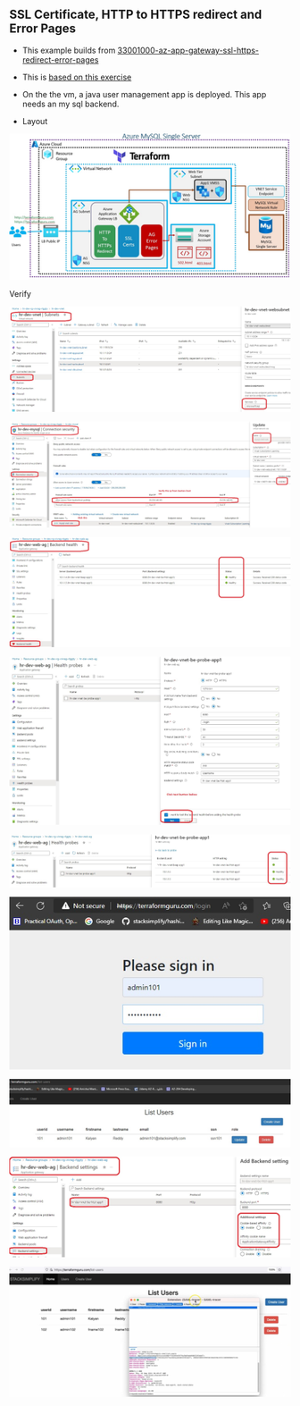 ## SSL Certificate, HTTP to HTTPS redirect and Error Pages

 - This example builds from [33001000-az-app-gateway-ssl-https-redirect-error-pages](https://github.com/AvtsVivek/AzureWithTerraformAdvanced/tree/main/iac/33001000-az-app-gateway-ssl-https-redirect-error-pages)

- This is [based on this exercise](https://github.com/stacksimplify/terraform-on-azure-cloud/tree/main/33-Azure-MySQL-Single-Server)

- On the the vm, a java user management app is deployed. This app needs an my sql backend.

- Layout

![Layout](./Images/Layout.jpg)

Verify 

![Verify1](./Images/Verify1.jpg)

![Verify2](./Images/Verify2.jpg)

![Verify3](./Images/Verify3.jpg)

![Verify4](./Images/Verify4.jpg)

![Verify5](./Images/Verify5.jpg)

![Verify6](./Images/Verify6.jpg)

![Verify7](./Images/Verify7.jpg)

![Verify8](./Images/Verify8.jpg)

![Verify9](./Images/Verify9.jpg)



